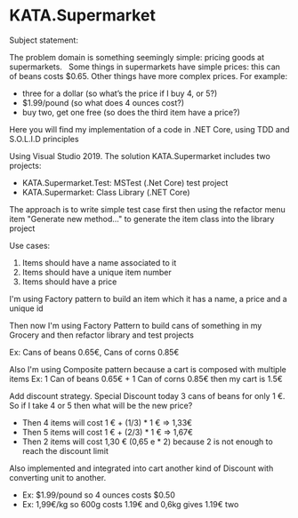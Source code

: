 # KATA.Supermarket

Subject statement:

The problem domain is something seemingly simple: pricing goods at supermarkets.
 
Some things in supermarkets have simple prices: this can of beans costs $0.65. Other things have more complex prices. For example:
- three for a dollar (so what’s the price if I buy 4, or 5?)
- $1.99/pound (so what does 4 ounces cost?)
- buy two, get one free (so does the third item have a price?)

Here you will find my implementation of a code in .NET Core, using TDD and S.O.L.I.D principles

Using Visual Studio 2019. The solution KATA.Supermarket includes two projects:
- KATA.Supermarket.Test: MSTest (.Net Core) test project
- KATA.Supermarket: Class Library (.NET Core) 

The approach is to write simple test case first then using the refactor menu item "Generate new method..." to generate the item class into the library project

Use cases:
1) Items should have a name associated to it
2) Items should have a unique item number
3) Items should have a price

I'm using Factory pattern to build an item which it has a name,  a price and a unique id

Then now I'm using Factory Pattern to build cans of something in my Grocery and then refactor library and test projects

Ex: Cans of beans 0.65€, Cans of corns 0.85€

Also I'm using Composite pattern because a cart is composed with multiple items
Ex: 1 Can of beans 0.65€ + 1 Can of corns 0.85€ then my cart is 1.5€

Add discount strategy. 
Special Discount today 3 cans of beans for only 1 €. So if I take 4 or 5 then what will be the new price? 
- Then 4 items will cost 1 € + (1/3) * 1 € => 1,33€
- Then 5 items will cost 1 € + (2/3) * 1 € => 1,67€ 
- Then 2 items will cost 1,30 € (0,65 e * 2) because 2 is not enough to reach the discount limit

Also implemented and integrated into cart another kind of Discount with converting unit to another. 
- Ex: $1.99/pound so 4 ounces costs $0.50
- Ex: 1,99€/kg so 600g costs 1.19€ and 0,6kg gives 1.19€ two
